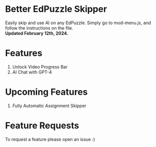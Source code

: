 # Better EdPuzzle Skipper
Easily skip and use AI on any EdPuzzle. Simply go to mod-menu.js, and follow the instructions on the file. <br>
**Updated February 12th, 2024.**

# Features
1) Unlock Video Progress Bar
2) AI Chat with GPT-4

# Upcoming Features
1) Fully Automatic Assignment Skipper

# Feature Requests
To request a feature please open an issue :)

